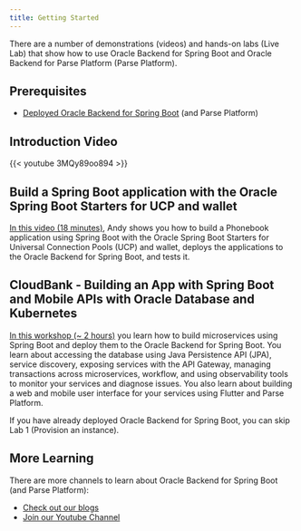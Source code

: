 ```yaml
---
title: Getting Started
---
```

There are a number of demonstrations (videos) and hands-on labs (Live Lab) that show how to use Oracle Backend for Spring Boot and Oracle Backend for Parse Platform (Parse Platform).

## Prerequisites

* [Deployed Oracle Backend for Spring Boot](../setup/) (and Parse Platform)

## Introduction Video

{{< youtube 3MQy89oo894 >}}

## Build a Spring Boot application with the Oracle Spring Boot Starters for UCP and wallet

[In this video (18 minutes)](https://youtu.be/T2Y21sk_Wzs), Andy shows you how to build a Phonebook application using Spring Boot with the Oracle Spring Boot Starters for Universal Connection Pools (UCP) and wallet, deploys the applications to the Oracle Backend for Spring Boot, and tests it.

## CloudBank - Building an App with Spring Boot and Mobile APIs with Oracle Database and Kubernetes

[In this workshop (~ 2 hours)](https://bit.ly/CloudBankOnOBaaS) you learn how to build microservices using Spring Boot and deploy them to the Oracle Backend for Spring Boot. You learn about accessing the database using Java Persistence API (JPA), service discovery, exposing services with the API Gateway, managing transactions across microservices, workflow, and using observability tools to monitor your services and diagnose issues. You also learn about building a web and mobile user interface for your services using Flutter and Parse Platform.

If you have already deployed Oracle Backend for Spring Boot, you can skip Lab 1 (Provision an instance).

## More Learning

There are more channels to learn about Oracle Backend for Spring Boot (and Parse Platform):

* [Check out our blogs](../blogs/)
* [Join our Youtube Channel](https://bit.ly/convergeddatabase)
